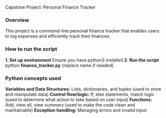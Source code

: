 Capstone Project: Personal Finance Tracker


### Overview 
This project is a command-line personal finance tracker that enables users to log expenses and efficiently track their finances. 

### How to run the script
**1. Set up environment**
      Ensure you have python3 installed 
**2. Run the script**
      python **finance_tracker.py** (replace name if needed)

### Python concepts used

**Variables and Data Structures:** Lists, dictionaries, and tuples (used to store and manipulate data)
**Control flow/logic:** If, else statements, match logic (used to determine what action to take based on user input)
**Functions:** Add, view all, view summary (used to make the code clean and maintainable)
**Exception handling:** Managing errors and invalid input.
